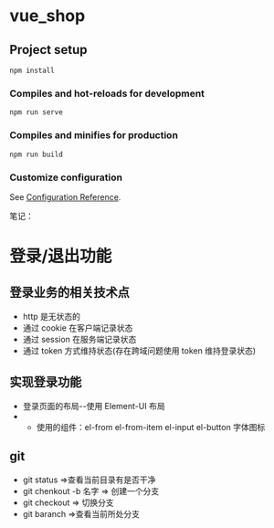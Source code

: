 # vue_shop

## Project setup

```
npm install
```

### Compiles and hot-reloads for development

```
npm run serve
```

### Compiles and minifies for production

```
npm run build
```

### Customize configuration

See [Configuration Reference](https://cli.vuejs.org/config/).

笔记：

# 登录/退出功能

## 登录业务的相关技术点

- http 是无状态的
- 通过 cookie 在客户端记录状态
- 通过 session 在服务端记录状态
- 通过 token 方式维持状态(存在跨域问题使用 token 维持登录状态)

## 实现登录功能

- 登录页面的布局--使用 Element-UI 布局
- - 使用的组件：el-from el-from-item el-input el-button 字体图标

## git

- git status =>查看当前目录有是否干净
- git chenkout -b 名字 => 创建一个分支
- git checkout => 切换分支
- git baranch =>查看当前所处分支
